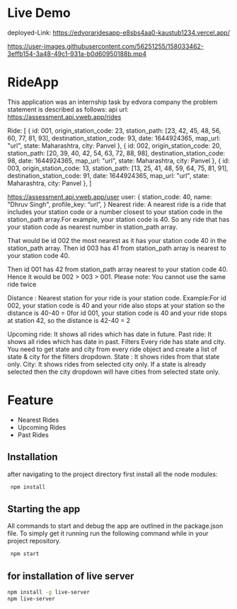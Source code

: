 # Live Demo
deployed-Link:
https://edvoraridesapp-e8sbs4aa0-kaustub1234.vercel.app/

https://user-images.githubusercontent.com/56251255/158033462-3effb154-3a48-49c1-931a-b0d60950188b.mp4


# RideApp 
This application was an internship task by edvora company the problem statement
is described as follows:
api url: https://assessment.api.vweb.app/rides

Ride: [
  {
    id: 001,
    origin_station_code: 23,
    station_path: [23, 42, 45, 48, 56, 60, 77, 81, 93],
    destination_station_code: 93,
    date: 1644924365,
    map_url: "url",
    state: Maharashtra,
    city: Panvel
  },
  {
    id: 002,
    origin_station_code: 20,
    station_path: [20, 39, 40, 42, 54, 63, 72, 88, 98],
    destination_station_code: 98,
    date: 1644924365,
    map_url: "url",
    state: Maharashtra,
    city: Panvel
  },
  {
    id: 003,
    origin_station_code: 13,
    station_path: [13, 25, 41, 48, 59, 64, 75, 81, 91],
    destination_station_code: 91,
    date: 1644924365,
    map_url: "url",
    state: Maharashtra,
    city: Panvel
  },
]

https://assessment.api.vweb.app/user
user:  {
    station_code: 40,
    name: "Dhruv Singh",
    profile_key: “url”,
 }
Nearest ride: A nearest ride is a ride that includes your station code or a number closest to your station code in the station_path array.For example, your station code is 40. So any ride that has your station code as nearest number in station_path array.

That would be  id 002 the most nearest as it has your station code 40 in the station_path array. 
Then id 003 has 41 from station_path array is nearest to your station code 40. 

Then id 001 has 42 from station_path array nearest to your station code 40. Hence it would be 002 > 003 > 001.
Please note: You cannot use the same ride twice

Distance : Nearest station for your ride is your station code. 
Example:For id 002, your station code is 40 and your ride also stops at your station so 
the distance is 40-40 = 0for id 001, your station code is 40 and your ride stops at station 42, so the distance is 42-40 = 2

Upcoming ride: It shows all rides which has date in future. 
Past ride: It shows all rides which has date in past. Filters
Every ride has state and city. You need to get state and city from every ride object and create a list of state & city for the filters dropdown. 
State : It shows rides from that state only. City: It shows rides from selected city only. If a state is already selected then the city dropdown will have cities from selected state only. 

# Feature
- Nearest Rides
- Upcoming Rides
- Past Rides

## Installation

after navigating to the project directory first install all the node modules:

```bash
 npm install 

```
    
## Starting the app

All commands to start and debug the app are outlined in the package.json file. To simply get it running run the following command while in your project repository.

```bash
 npm start

```

## for installation of live server

```bash
npm install -g live-server
npm live-server
```

